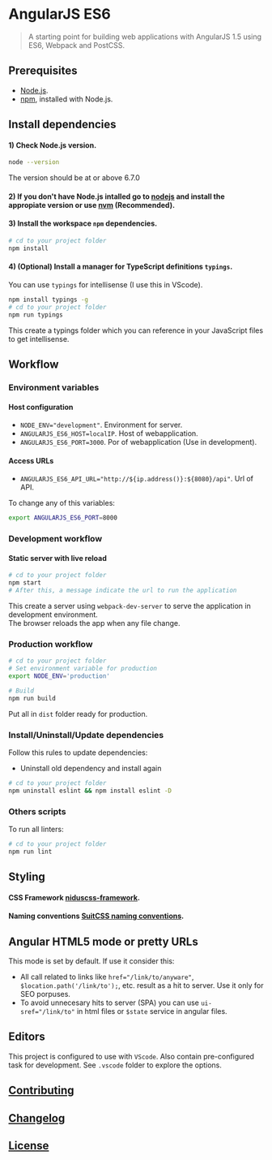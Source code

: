 # AngularJS ES6

> A starting point for building web applications with AngularJS 1.5 using ES6, Webpack and PostCSS.


## Prerequisites

- [Node.js](https://nodejs.org/en/download/).
- [npm](https://www.npmjs.com/), installed with Node.js.


## Install dependencies

#### 1) Check Node.js version.
```sh
node --version
```
The version should be at or above 6.7.0

#### 2) If you don't have Node.js intalled go to [nodejs](https://nodejs.org/en/download/) and install the appropiate version or use [nvm](http://www.sergiolepore.net/2014/06/30/nvm-instalando-y-usando-node-version-manager/) (Recommended).

#### 3) Install the workspace `npm` dependencies.
```sh
# cd to your project folder
npm install
```

#### 4) (Optional) Install a manager for TypeScript definitions `typings`.

You can use `typings` for intellisense (I use this in VScode).

```sh
npm install typings -g
# cd to your project folder
npm run typings
```

This create a typings folder which you can reference in your JavaScript files to get intellisense.


## Workflow

### Environment variables

#### Host configuration
- `NODE_ENV="development"`. Environment for server.
- `ANGULARJS_ES6_HOST=localIP`. Host of webapplication.
- `ANGULARJS_ES6_PORT=3000`. Por of webapplication (Use in development).

#### Access URLs
- `ANGULARJS_ES6_API_URL="http://${ip.address()}:${8080}/api"`. Url of API.

To change any of this variables:

```sh
export ANGULARJS_ES6_PORT=8000
```

### Development workflow

#### Static server with live reload
```sh
# cd to your project folder
npm start
# After this, a message indicate the url to run the application
```
This create a server using `webpack-dev-server` to serve the application in development environment.  
The browser reloads the app when any file change.

### Production workflow
```sh
# cd to your project folder
# Set environment variable for production
export NODE_ENV='production'

# Build
npm run build
```
Put all in `dist` folder ready for production.

### Install/Uninstall/Update dependencies
Follow this rules to update dependencies:

- Uninstall old dependency and install again

```sh
# cd to your project folder
npm uninstall eslint && npm install eslint -D
```

### Others scripts

To run all linters:

```sh
# cd to your project folder
npm run lint
```


## Styling

#### CSS Framework **[niduscss-framework](https://github.com/nimedev/niduscss-framework)**.

#### Naming conventions **[SuitCSS naming conventions](https://github.com/suitcss/suit/blob/master/doc/naming-conventions.md)**.

## Angular HTML5 mode or pretty URLs

This mode is set by default. If use it consider this:

- All call related to links like `href="/link/to/anyware"`, `$location.path('/link/to');`, etc. result as a hit to server. Use it only for SEO porpuses.
- To avoid unnecesary hits to server (SPA) you can use `ui-sref="/link/to"` in html files or `$state` service in angular files.


## Editors
This project is configured to use with `VScode`. Also contain pre-configured task for development. See `.vscode` folder to explore the options.


## [Contributing](CONTRIBUTING.md)


## [Changelog](CHANGELOG.md)


## [License](LICENSE.md)
